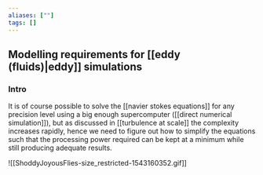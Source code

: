 ```yaml
---
aliases: [""]
tags: []
---
```


## Modelling requirements for [[eddy (fluids)|eddy]] simulations

### Intro
It is of course possible to solve the [[navier stokes equations]] for any precision level using a big enough supercomputer ([[direct numerical simulation]]), but as discussed in [[turbulence at scale]] the complexity increases rapidly, hence we need to figure out how to simplify the equations such that the processing power required can be kept at a minimum while still producing adequate results.

![[ShoddyJoyousFlies-size_restricted-1543160352.gif]]


